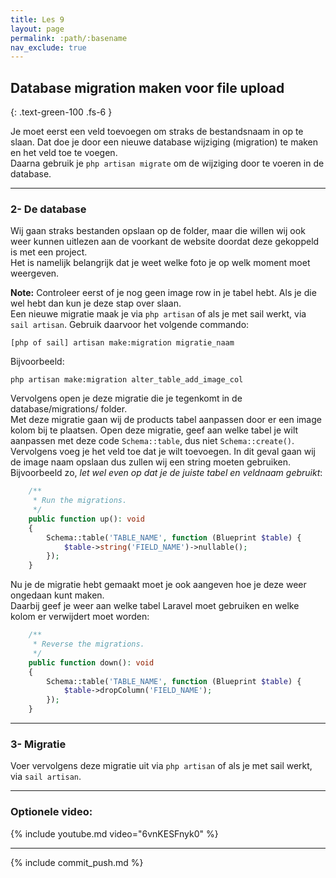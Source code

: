 ```yaml
---
title: Les 9
layout: page
permalink: :path/:basename
nav_exclude: true
---
```


## Database migration maken voor file upload
{: .text-green-100 .fs-6 }

Je moet eerst een veld toevoegen om straks de bestandsnaam in op te slaan.  Dat doe je door een nieuwe database wijziging (migration) te maken en het veld toe te voegen.  
Daarna gebruik je `php artisan migrate` om de wijziging door te voeren in de database.

---
### 2- De database
Wij gaan straks bestanden opslaan op de folder, maar die willen wij ook weer kunnen uitlezen aan de voorkant de website doordat deze gekoppeld is met een project.  
Het is namelijk belangrijk dat je weet welke foto je op welk moment moet weergeven.  

**Note:** Controleer eerst of je nog geen image row in je tabel hebt. Als je die wel hebt dan kun je deze stap over slaan.  
Een nieuwe migratie maak je via `php artisan` of als je met sail werkt, via `sail artisan`.
Gebruik daarvoor het volgende commando:
```shell
[php of sail] artisan make:migration migratie_naam
```
Bijvoorbeeld:
```shell
php artisan make:migration alter_table_add_image_col
```
Vervolgens open je deze migratie die je tegenkomt in de database/migrations/ folder.  
Met deze migratie gaan wij de products tabel aanpassen door er een image kolom bij te plaatsen.
Open deze migratie, geef aan welke tabel je wilt aanpassen met deze code ```Schema::table```, dus niet ```Schema::create()```.  
Vervolgens voeg je het veld toe dat je wilt toevoegen. In dit geval gaan wij de image naam opslaan dus zullen wij een string moeten gebruiken.  
Bijvoorbeeld zo, _let wel even op dat je de juiste tabel en veldnaam gebruikt_:
```php
    /**
     * Run the migrations.
     */
    public function up(): void
    {
        Schema::table('TABLE_NAME', function (Blueprint $table) {
            $table->string('FIELD_NAME')->nullable();
        });
    }
```
Nu je de migratie hebt gemaakt moet je ook aangeven hoe je deze weer ongedaan kunt maken.  
Daarbij geef je weer aan welke tabel Laravel moet gebruiken en welke kolom er verwijdert moet worden:
```php
    /**
     * Reverse the migrations.
     */
    public function down(): void
    {
        Schema::table('TABLE_NAME', function (Blueprint $table) {
            $table->dropColumn('FIELD_NAME');
        });
    }
```

---
### 3- Migratie
Voer vervolgens deze migratie uit via `php artisan` of als je met sail werkt, via `sail artisan`.


---

### Optionele video:

{% include youtube.md video="6vnKESFnyk0" %}

---

{% include commit_push.md %}


